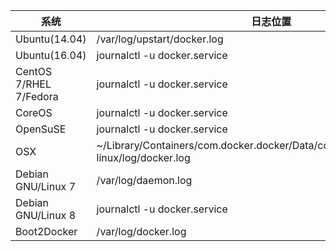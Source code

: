 

| 系统 | 日志位置 |
| - | - |
| Ubuntu(14.04) | /var/log/upstart/docker.log |
| Ubuntu(16.04) | journalctl -u docker.service |
| CentOS 7/RHEL 7/Fedora | journalctl -u docker.service |
| CoreOS | journalctl -u docker.service |
| OpenSuSE | journalctl -u docker.service |
| OSX | ~/Library/Containers/com.docker.docker/Data/com.docker.driver.amd64-linux/log/d‌​ocker.log |
| Debian GNU/Linux 7 | /var/log/daemon.log |
| Debian GNU/Linux 8 | journalctl -u docker.service |
| Boot2Docker | /var/log/docker.log |


